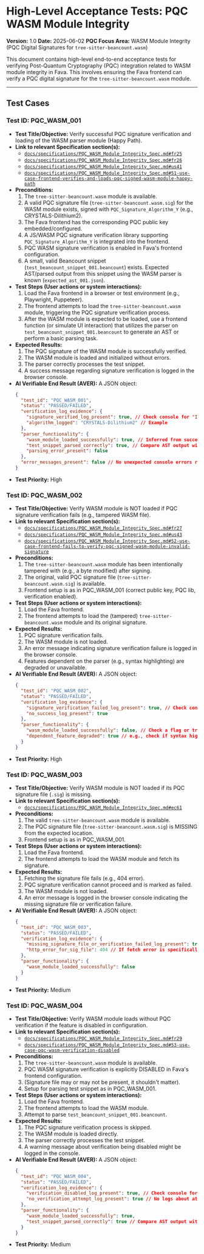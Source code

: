 # High-Level Acceptance Tests: PQC WASM Module Integrity

**Version:** 1.0
**Date:** 2025-06-02
**PQC Focus Area:** WASM Module Integrity (PQC Digital Signatures for `tree-sitter-beancount.wasm`)

This document contains high-level end-to-end acceptance tests for verifying Post-Quantum Cryptography (PQC) integration related to WASM module integrity in Fava. This involves ensuring the Fava frontend can verify a PQC digital signature for the `tree-sitter-beancount.wasm` module.

---

## Test Cases

### Test ID: PQC_WASM_001
*   **Test Title/Objective:** Verify successful PQC signature verification and loading of the WASM parser module (Happy Path).
*   **Link to relevant Specification section(s):**
    *   [`docs/specifications/PQC_WASM_Module_Integrity_Spec.md#fr25`](../../../docs/specifications/PQC_WASM_Module_Integrity_Spec.md#fr25)
    *   [`docs/specifications/PQC_WASM_Module_Integrity_Spec.md#fr26`](../../../docs/specifications/PQC_WASM_Module_Integrity_Spec.md#fr26)
    *   [`docs/specifications/PQC_WASM_Module_Integrity_Spec.md#us41`](../../../docs/specifications/PQC_WASM_Module_Integrity_Spec.md#us41)
    *   [`docs/specifications/PQC_WASM_Module_Integrity_Spec.md#51-use-case-frontend-verifies-and-loads-pqc-signed-wasm-module-happy-path`](../../../docs/specifications/PQC_WASM_Module_Integrity_Spec.md#51-use-case-frontend-verifies-and-loads-pqc-signed-wasm-module-happy-path)
*   **Preconditions:**
    1.  The `tree-sitter-beancount.wasm` module is available.
    2.  A valid PQC signature file (`tree-sitter-beancount.wasm.sig`) for the WASM module exists, signed with `PQC_Signature_Algorithm_Y` (e.g., CRYSTALS-Dilithium2).
    3.  The Fava frontend has the corresponding PQC public key embedded/configured.
    4.  A JS/WASM PQC signature verification library supporting `PQC_Signature_Algorithm_Y` is integrated into the frontend.
    5.  PQC WASM signature verification is enabled in Fava's frontend configuration.
    6.  A small, valid Beancount snippet (`test_beancount_snippet_001.beancount`) exists. Expected AST/parsed output from this snippet using the WASM parser is known (`expected_ast_001.json`).
*   **Test Steps (User actions or system interactions):**
    1.  Load the Fava frontend in a browser or test environment (e.g., Playwright, Puppeteer).
    2.  The frontend attempts to load the `tree-sitter-beancount.wasm` module, triggering the PQC signature verification process.
    3.  After the WASM module is expected to be loaded, use a frontend function (or simulate UI interaction) that utilizes the parser on `test_beancount_snippet_001.beancount` to generate an AST or perform a basic parsing task.
*   **Expected Results:**
    1.  The PQC signature of the WASM module is successfully verified.
    2.  The WASM module is loaded and initialized without errors.
    3.  The parser correctly processes the test snippet.
    4.  A success message regarding signature verification is logged in the browser console.
*   **AI Verifiable End Result (AVER):**
    A JSON object:
    ```json
    {
      "test_id": "PQC_WASM_001",
      "status": "PASSED/FAILED",
      "verification_log_evidence": {
        "signature_verified_log_present": true, // Check console for "INFO: WASM module 'tree-sitter-beancount.wasm' PQC signature verified successfully using [Algorithm_Y_Name]."
        "algorithm_logged": "CRYSTALS-Dilithium2" // Example
      },
      "parser_functionality": {
        "wasm_module_loaded_successfully": true, // Inferred from successful parsing
        "test_snippet_parsed_correctly": true, // Compare AST output with `expected_ast_001.json`
        "parsing_error_present": false
      },
      "error_messages_present": false // No unexpected console errors related to WASM loading/verification
    }
    ```
*   **Test Priority:** High

### Test ID: PQC_WASM_002
*   **Test Title/Objective:** Verify WASM module is NOT loaded if PQC signature verification fails (e.g., tampered WASM file).
*   **Link to relevant Specification section(s):**
    *   [`docs/specifications/PQC_WASM_Module_Integrity_Spec.md#fr27`](../../../docs/specifications/PQC_WASM_Module_Integrity_Spec.md#fr27)
    *   [`docs/specifications/PQC_WASM_Module_Integrity_Spec.md#us43`](../../../docs/specifications/PQC_WASM_Module_Integrity_Spec.md#us43)
    *   [`docs/specifications/PQC_WASM_Module_Integrity_Spec.md#52-use-case-frontend-fails-to-verify-pqc-signed-wasm-module-invalid-signature`](../../../docs/specifications/PQC_WASM_Module_Integrity_Spec.md#52-use-case-frontend-fails-to-verify-pqc-signed-wasm-module-invalid-signature)
*   **Preconditions:**
    1.  The `tree-sitter-beancount.wasm` module has been intentionally tampered with (e.g., a byte modified) after signing.
    2.  The original, valid PQC signature file (`tree-sitter-beancount.wasm.sig`) is available.
    3.  Frontend setup is as in PQC_WASM_001 (correct public key, PQC lib, verification enabled).
*   **Test Steps (User actions or system interactions):**
    1.  Load the Fava frontend.
    2.  The frontend attempts to load the (tampered) `tree-sitter-beancount.wasm` module and its original signature.
*   **Expected Results:**
    1.  PQC signature verification fails.
    2.  The WASM module is not loaded.
    3.  An error message indicating signature verification failure is logged in the browser console.
    4.  Features dependent on the parser (e.g., syntax highlighting) are degraded or unavailable.
*   **AI Verifiable End Result (AVER):**
    A JSON object:
    ```json
    {
      "test_id": "PQC_WASM_002",
      "status": "PASSED/FAILED",
      "verification_log_evidence": {
        "signature_verification_failed_log_present": true, // Check console for "ERROR: WASM module 'tree-sitter-beancount.wasm' PQC signature verification FAILED. Module not loaded."
        "no_success_log_present": true
      },
      "parser_functionality": {
        "wasm_module_loaded_successfully": false, // Check a flag or try to use parser, expect failure
        "dependent_feature_degraded": true // e.g., check if syntax highlighting CSS classes are absent
      }
    }
    ```
*   **Test Priority:** High

### Test ID: PQC_WASM_003
*   **Test Title/Objective:** Verify WASM module is NOT loaded if its PQC signature file (`.sig`) is missing.
*   **Link to relevant Specification section(s):**
    *   [`docs/specifications/PQC_WASM_Module_Integrity_Spec.md#ec61`](../../../docs/specifications/PQC_WASM_Module_Integrity_Spec.md#ec61)
*   **Preconditions:**
    1.  The valid `tree-sitter-beancount.wasm` module is available.
    2.  The PQC signature file (`tree-sitter-beancount.wasm.sig`) is MISSING from the expected location.
    3.  Frontend setup is as in PQC_WASM_001.
*   **Test Steps (User actions or system interactions):**
    1.  Load the Fava frontend.
    2.  The frontend attempts to load the WASM module and fetch its signature.
*   **Expected Results:**
    1.  Fetching the signature file fails (e.g., 404 error).
    2.  PQC signature verification cannot proceed and is marked as failed.
    3.  The WASM module is not loaded.
    4.  An error message is logged in the browser console indicating the missing signature file or verification failure.
*   **AI Verifiable End Result (AVER):**
    A JSON object:
    ```json
    {
      "test_id": "PQC_WASM_003",
      "status": "PASSED/FAILED",
      "verification_log_evidence": {
        "missing_signature_file_or_verification_failed_log_present": true, // e.g., "ERROR: Failed to fetch WASM signature for 'tree-sitter-beancount.wasm'. Verification skipped/failed." or "ERROR: ... PQC signature verification FAILED ..."
        "http_error_for_sig_file": 404 // If fetch error is specifically logged or checkable
      },
      "parser_functionality": {
        "wasm_module_loaded_successfully": false
      }
    }
    ```
*   **Test Priority:** Medium

### Test ID: PQC_WASM_004
*   **Test Title/Objective:** Verify WASM module loads without PQC verification if the feature is disabled in configuration.
*   **Link to relevant Specification section(s):**
    *   [`docs/specifications/PQC_WASM_Module_Integrity_Spec.md#fr29`](../../../docs/specifications/PQC_WASM_Module_Integrity_Spec.md#fr29)
    *   [`docs/specifications/PQC_WASM_Module_Integrity_Spec.md#53-use-case-pqc-wasm-verification-disabled`](../../../docs/specifications/PQC_WASM_Module_Integrity_Spec.md#53-use-case-pqc-wasm-verification-disabled)
*   **Preconditions:**
    1.  The `tree-sitter-beancount.wasm` module is available.
    2.  PQC WASM signature verification is explicitly DISABLED in Fava's frontend configuration.
    3.  (Signature file may or may not be present, it shouldn't matter).
    4.  Setup for parsing test snippet as in PQC_WASM_001.
*   **Test Steps (User actions or system interactions):**
    1.  Load the Fava frontend.
    2.  The frontend attempts to load the WASM module.
    3.  Attempt to parse `test_beancount_snippet_001.beancount`.
*   **Expected Results:**
    1.  The PQC signature verification process is skipped.
    2.  The WASM module is loaded directly.
    3.  The parser correctly processes the test snippet.
    4.  A warning message about verification being disabled might be logged in the console.
*   **AI Verifiable End Result (AVER):**
    A JSON object:
    ```json
    {
      "test_id": "PQC_WASM_004",
      "status": "PASSED/FAILED",
      "verification_log_evidence": {
        "verification_disabled_log_present": true, // Check console for "WARN: PQC WASM signature verification is disabled."
        "no_verification_attempt_log_present": true // No logs about attempting or succeeding/failing verification
      },
      "parser_functionality": {
        "wasm_module_loaded_successfully": true,
        "test_snippet_parsed_correctly": true // Compare AST output with `expected_ast_001.json`
      }
    }
    ```
*   **Test Priority:** Medium